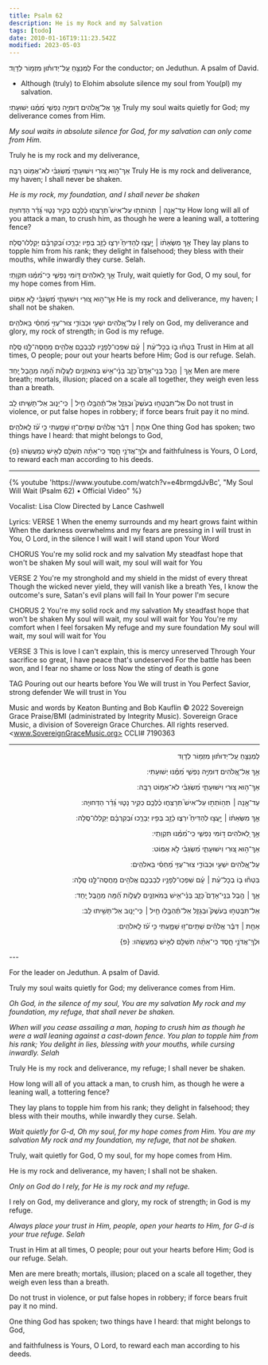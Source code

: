 ```yaml
---
title: Psalm 62
description: He is my Rock and my Salvation
tags: [todo]
date: 2010-01-16T19:11:23.542Z
modified: 2023-05-03
---
```



לַמְנַצֵּ֥חַ עַֽל־יְדוּת֗וּן מִזְמ֥וֹר לְדָוִֽד׃
For the conductor; on Jeduthun. A psalm of David.

- Although (truly) to Elohim absolute silence my soul from You(pl) my salvation.

אַ֣ךְ אֶל־אֱ֭לֹהִים דּֽוּמִיָּ֣ה נַפְשִׁ֑י מִ֝מֶּ֗נּוּ
יְשׁוּעָתִֽי׃
Truly my soul waits quietly for God;
my deliverance comes from Him.

_My soul waits in absolute silence for God,
for my salvation can only come from Him._

Truly he is my rock and my deliverance,

אַךְ־ה֣וּא צ֭וּרִי וִישׁוּעָתִ֑י מִ֝שְׂגַּבִּ֗י לֹא־אֶמּ֥וֹט רַבָּֽה׃
Truly He is my rock and deliverance,
my haven; I shall never be shaken.

_He is my rock, my foundation,
and I shall never be shaken_

עַד־אָ֤נָה ׀ תְּה֥וֹתְת֣וּ עַל־אִישׁ֮ תְּרָצְּח֢וּ כֻ֫לְּכֶ֥ם כְּקִ֥יר נָט֑וּי גָּ֝דֵ֗ר הַדְּחוּיָֽה׃
How long will all of you attack a man,
to crush him, as though he were
a leaning wall, a tottering fence?

אַ֤ךְ מִשְּׂאֵת֨וֹ ׀ יָ֥עֲצ֣וּ לְהַדִּיחַ֮ יִרְצ֢וּ כָ֫זָ֥ב בְּפִ֥יו יְבָרֵ֑כוּ וּ֝בְקִרְבָּ֗ם יְקַֽלְלוּ־סֶֽלָה׃
They lay plans to topple him from his rank;
they delight in falsehood;
they bless with their mouths,
while inwardly they curse. Selah.

אַ֣ךְ לֵ֭אלֹהִים דּ֣וֹמִּי נַפְשִׁ֑י כִּֽי־מִ֝מֶּ֗נּוּ תִּקְוָתִֽי׃
Truly, wait quietly for God, O my soul,
for my hope comes from Him.

אַךְ־ה֣וּא צ֭וּרִי וִישׁוּעָתִ֑י מִ֝שְׂגַּבִּ֗י לֹ֣א אֶמּֽוֹט׃
He is my rock and deliverance,
my haven; I shall not be shaken.

עַל־אֱ֭לֹהִים יִשְׁעִ֣י וּכְבוֹדִ֑י צוּר־עֻזִּ֥י מַ֝חְסִ֗י בֵּאלֹהִֽים׃
I rely on God, my deliverance and glory,
my rock of strength;
in God is my refuge.

בִּטְח֘וּ ב֤וֹ בְכׇל־עֵ֨ת ׀ עָ֗ם שִׁפְכֽוּ־לְפָנָ֥יו לְבַבְכֶ֑ם אֱלֹהִ֖ים מַֽחֲסֶה־לָּ֣נוּ סֶֽלָה׃
Trust in Him at all times, O people;
pour out your hearts before Him;
God is our refuge. Selah.

אַ֤ךְ ׀ הֶ֥בֶל בְּנֵֽי־אָדָם֮ כָּזָ֢ב בְּנֵ֫י־אִ֥ישׁ בְּמֹאזְנַ֥יִם לַעֲל֑וֹת הֵ֝֗מָּה מֵהֶ֥בֶל יָֽחַד׃
Men are mere breath;
mortals, illusion;
placed on a scale all together,
they weigh even less than a breath.

אַל־תִּבְטְח֣וּ בְעֹשֶׁק֮ וּבְגָזֵ֢ל אַל־תֶּ֫הְבָּ֥לוּ חַ֤יִל ׀ כִּֽי־יָנ֑וּב אַל־תָּשִׁ֥יתוּ לֵֽב׃
Do not trust in violence,
or put false hopes in robbery;
if force bears fruit pay it no mind.

אַחַ֤ת ׀ דִּבֶּ֬ר אֱלֹהִ֗ים שְׁתַּֽיִם־ז֥וּ שָׁמָ֑עְתִּי כִּ֥י עֹ֝֗ז לֵֽאלֹהִֽים׃
One thing God has spoken;
two things have I heard:
that might belongs to God,

וּלְךָֽ־אֲדֹנָ֥י חָ֑סֶד כִּֽי־אַתָּ֨ה תְשַׁלֵּ֖ם לְאִ֣ישׁ כְּֽמַעֲשֵֽׂהוּ׃ {פ}
and faithfulness is Yours, O Lord,
to reward each man according to his deeds.

---

<div>
{% youtube 'https://www.youtube.com/watch?v=e4brmgdJvBc', "My Soul Will Wait (Psalm 62) • Official Video" %}
</div>

Vocalist: Lisa Clow
Directed by Lance Cashwell

Lyrics:
VERSE 1
When the enemy surrounds and my heart grows faint within
When the darkness overwhelms and my fears are pressing in
I will trust in You, O Lord, in the silence I will wait
I will stand upon Your Word

CHORUS
You're my solid rock and my salvation
My steadfast hope that won't be shaken
My soul will wait, my soul will wait for You

VERSE 2
You're my stronghold and my shield in the midst of every threat
Though the wicked never yield, they will vanish like a breath
Yes, I know the outcome's sure, Satan's evil plans will fail
In Your power I'm secure

CHORUS 2
You're my solid rock and my salvation
My steadfast hope that won't be shaken
My soul will wait, my soul will wait for You
You're my comfort when I feel forsaken
My refuge and my sure foundation
My soul will wait, my soul will wait for You

VERSE 3
This is love I can't explain, this is mercy unreserved
Through Your sacrifice so great, I have peace that's undeserved
For the battle has been won, and I fear no shame or loss
Now the sting of death is gone

TAG
Pouring out our hearts before You
We will trust in You
Perfect Savior, strong defender
We will trust in You

Music and words by Keaton Bunting and Bob Kauflin © 2022 Sovereign Grace Praise/BMI (administrated by Integrity Music). Sovereign Grace Music, a division of Sovereign Grace Churches. All rights reserved. <www.SovereignGraceMusic.org> CCLI# 7190363

---
<div dir="rtl">
לַמְנַצֵּ֥חַ עַֽל־יְדוּת֗וּן מִזְמ֥וֹר לְדָוִֽד

אַ֣ךְ אֶל־אֱ֭לֹהִים דּֽוּמִיָּ֣ה נַפְשִׁ֑י מִ֝מֶּ֗נּוּ יְשׁוּעָתִי ׃

אַךְ־ה֣וּא צ֭וּרִי וִישׁוּעָתִ֑י מִ֝שְׂגַּבִּ֗י לֹא־אֶמּ֥וֹט רַבָּֽה ׃

עַד־אָ֤נָה ׀ תְּה֥וֹתְת֣וּ עַל־אִישׁ֮ תְּרָצְּח֢וּ כֻ֫לְּכֶ֥ם כְּקִ֥יר נָט֑וּי גָּ֝דֵ֗ר הַדְּחוּיָֽה ׃

אַ֤ךְ מִשְּׂאֵת֨וֹ ׀ יָ֥עֲצ֣וּ לְהַדִּיחַ֮ יִרְצ֢וּ כָ֫זָ֥ב בְּפִ֥יו יְבָרֵ֑כוּ וּ֝בְקִרְבָּ֗ם יְקַֽלְלוּ־סֶֽלָה ׃

אַ֣ךְ לֵ֭אלֹהִים דּ֣וֹמִּי נַפְשִׁ֑י כִּֽי־מִ֝מֶּ֗נּוּ תִּקְוָתִֽי ׃

אַךְ־ה֣וּא צ֭וּרִי וִישׁוּעָתִ֑י מִ֝שְׂגַּבִּ֗י לֹ֣א אֶמּֽוֹט ׃

עַל־אֱ֭לֹהִים יִשְׁעִ֣י וּכְבוֹדִ֑י צוּר־עֻזִּ֥י מַ֝חְסִ֗י בֵּאלֹהִֽים ׃

בִּטְח֘וּ ב֤וֹ בְכׇל־עֵ֨ת ׀ עָ֗ם שִׁפְכֽוּ־לְפָנָ֥יו לְבַבְכֶ֑ם אֱלֹהִ֖ים מַֽחֲסֶה־לָּ֣נוּ סֶֽלָה ׃

אַ֤ךְ ׀ הֶ֥בֶל בְּנֵֽי־אָדָם֮ כָּזָ֢ב בְּנֵ֫י־אִ֥ישׁ בְּמֹאזְנַ֥יִם לַעֲל֑וֹת הֵ֝֗מָּה מֵהֶ֥בֶל יָֽחַד ׃

אַל־תִּבְטְח֣וּ בְעֹשֶׁק֮ וּבְגָזֵ֢ל אַל־תֶּ֫הְבָּ֥לוּ חַ֤יִל ׀ כִּֽי־יָנ֑וּב אַל־תָּשִׁ֥יתוּ לֵֽב ׃

אַחַ֤ת ׀ דִּבֶּ֬ר אֱלֹהִ֗ים שְׁתַּֽיִם־ז֥וּ שָׁמָ֑עְתִּי כִּ֥י עֹ֝֗ז לֵֽאלֹהִֽים ׃

וּלְךָֽ־אֲדֹנָ֥י חָ֑סֶד כִּֽי־אַתָּ֨ה תְשַׁלֵּ֖ם לְאִ֣ישׁ כְּֽמַעֲשֵֽׂהוּ ׃ {פ}

</div>
---

For the leader on Jeduthun. A psalm of David.

Truly my soul waits quietly for God;
my deliverance comes from Him.

_Oh God, in the silence of my soul,
You are my salvation_
_My rock and my foundation,
my refuge, that shall never be shaken._

_When will you cease assailing a man,
hoping to crush him as though he were a wall leaning
against a cast-down fence._
_You plan to topple him from his rank;
You delight in lies, blessing with
your mouths, while cursing inwardly. Selah_

Truly He is my rock and deliverance,
my refuge; I shall never be shaken.

How long will all of you attack a man,
to crush him, as though he were
a leaning wall, a tottering fence?

They lay plans to topple him from his rank;
they delight in falsehood;
they bless with their mouths,
while inwardly they curse. Selah.

_Wait quietly for G-d, Oh my soul,
for my hope comes from Him._
_You are my salvation
My rock and my foundation,
my refuge, that not be shaken._

Truly, wait quietly for God, O my soul,
for my hope comes from Him.

He is my rock and deliverance,
my haven; I shall not be shaken.

_Only on God do I rely, for He is
my rock and my refuge._

I rely on God, my deliverance and glory,
my rock of strength;
in God is my refuge.

_Always place your trust in Him, people,
open your hearts to Him,
for G-d is your true refuge. Selah_

Trust in Him at all times, O people;
pour out your hearts before Him;
God is our refuge. Selah.

Men are mere breath;
mortals, illusion;
placed on a scale all together,
they weigh even less than a breath.

Do not trust in violence,
or put false hopes in robbery;
if force bears fruit pay it no mind.

One thing God has spoken;
two things have I heard:
that might belongs to God,

and faithfulness is Yours, O Lord,
to reward each man according to his deeds.
